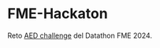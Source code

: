 # FME-Hackaton

Reto [AED challenge](https://github.com/data-students/AEDChallenge) del Datathon FME 2024.
